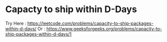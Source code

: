 # Capacty to ship within D-Days
Try Here : https://leetcode.com/problems/capacity-to-ship-packages-within-d-days/
Or : https://www.geeksforgeeks.org/problems/capacity-to-ship-packages-within-d-days/1

```cpp
```

